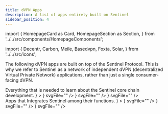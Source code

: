 ```yaml
---
title: dVPN Apps 
description: A list of apps entirely built on Sentinel
sidebar_position: 4
---
```


import {
  HomepageCard as Card,
  HomepageSection as Section,
} from '../../src/components/HomepageComponents';

import {
  Decentr,
  Carbon,
  Meile,
  Basedvpn,
  Foxta,
  Solar,
} from '../../src/icons';

The following dVPN apps are built on top of the Sentinel Protocol. This is why we refer to Sentinel as a network of independent dVPN (decentralized Virtual Private Network) applications, rather than just a single consumer-facing dVPN.

<Section id="web-sdks" hasSubSections>
    <Section
              title="⚙️ Sentinel Apps"
              id="core-sdks"
              HeadingTag="h4"
              description={
                <>
                  Everything that is needed to learn about the Sentinel core chain development. 
                </>
              }
            >
    <Card
        title="Solar dVPN"
        description="SOLAR dVPN is a blockchain-based decentralized VPN service. Using mobile & desktop apps, it allows you to access hundreds of community-managed servers all around the world and use them as your private & secure gateway to the Internet.  
        Mac - Linux - Android - iOS"
        to="https://solarlabs.ee/"
        icon={<Solar />}
        svgFile=""
    />
    <Card
        title="Meile dVPN"
        description="Meile is a decentralized VPN solution built on top of the Sentinel Blockchain. Utilizing blockchain technology alongside community hosted decentralized nodes creates a private and censorship resistant network for everyone."
        "Windows - Mac - Linux"
        to="https://mathnodes.com/index.php/meile-dvpn-client-linux-os-x/"
        icon={<Meile />}
        svgFile=""
    />
    <Card
        title="BasedVPN"
        description="BasedVPN is an entirely free and fully decentralized service created by volunteers who prioritize digital human rights, offering powerful features like WireGuard and V2Ray support to break through internet censorship, even in countries like China."
        to="https://basedapps.co.uk/"
        icon={<Basedvpn />}
        svgFile=""
    />
    </Section>
</Section>

<Section id="web-sdks" hasSubSections>
    <Section
              title="⚙️ Apps that integrates Sentinel"
              id="core-sdks"
              HeadingTag="h4"
              description={
                <>
                  Apps that Integrates Sentinel among their functions. 
                </>
              }
            >
    <Card
        title="Decentr Browser"
        description="Decentr is a browser with unparalleled speed, security and utility. Included in the browser release is Sentinel dVPN and Adblock."
        to="https://decentr.net/"
        icon={<Decentr />}
        svgFile=""
    />
    <Card
        title="Carbon Browser"
        description="Carbon is a decentralized browser with AdBlock, Sentinel dVPN, Crypto Wallet, 100% Privacy and many other features."
        to="https://carbon.website/"
        icon={<Carbon />}
        svgFile=""
    />
    <Card
        title="Foxta - dVPN Private Browser"
        description="Foxta is a Private Browser with Sentinel VPN Integration and Wireguard protocol integration."
        to="https://play.google.com/store/apps/details?id=com.ryn.vpn.privatedns.proxy.fast.mini.web.browser&pli=1"
        icon={<Foxta />}
        svgFile=""
    />
    </Section>
</Section>